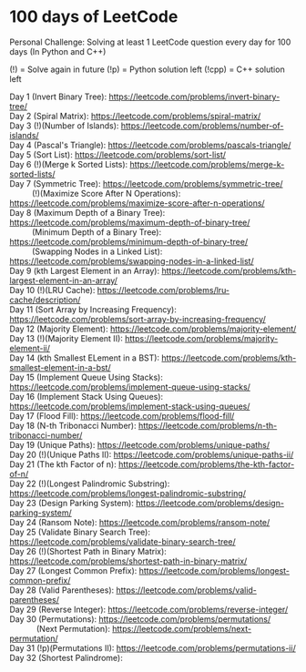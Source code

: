 <h1> 100 days of LeetCode </h1>

Personal Challenge: Solving at least 1 LeetCode question every day for 100 days (In Python and C++)

(!) = Solve again in future
(!p) = Python solution left
(!cpp) = C++ solution left

Day 1 (Invert Binary Tree): https://leetcode.com/problems/invert-binary-tree/ <br/>
Day 2 (Spiral Matrix): https://leetcode.com/problems/spiral-matrix/ <br/>
Day 3 (!)(Number of Islands): https://leetcode.com/problems/number-of-islands/ <br/>
Day 4 (Pascal's Triangle): https://leetcode.com/problems/pascals-triangle/ <br/>
Day 5 (Sort List): https://leetcode.com/problems/sort-list/ <br/>
Day 6 (!)(Merge k Sorted Lists): https://leetcode.com/problems/merge-k-sorted-lists/ </br>
Day 7 (Symmetric Tree): https://leetcode.com/problems/symmetric-tree/ <br/>
&nbsp;&nbsp;&nbsp;&nbsp;&nbsp;&nbsp;&nbsp;&nbsp;&nbsp;
(!)(Maximize Score After N Operations): https://leetcode.com/problems/maximize-score-after-n-operations/ <br/>
Day 8 (Maximum Depth of a Binary Tree): https://leetcode.com/problems/maximum-depth-of-binary-tree/ <br/>
&nbsp;&nbsp;&nbsp;&nbsp;&nbsp;&nbsp;&nbsp;&nbsp;&nbsp;
(Minimum Depth of a Binary Tree): https://leetcode.com/problems/minimum-depth-of-binary-tree/ <br/>
&nbsp;&nbsp;&nbsp;&nbsp;&nbsp;&nbsp;&nbsp;&nbsp;&nbsp;
(Swapping Nodes in a Linked List): https://leetcode.com/problems/swapping-nodes-in-a-linked-list/ <br/>
Day 9 (kth Largest Element in an Array): https://leetcode.com/problems/kth-largest-element-in-an-array/ <br/>
Day 10 (!)(LRU Cache): https://leetcode.com/problems/lru-cache/description/ <br/>
Day 11 (Sort Array by Increasing Frequency): https://leetcode.com/problems/sort-array-by-increasing-frequency/ <br/>
Day 12 (Majority Element): https://leetcode.com/problems/majority-element/ <br/>
Day 13 (!)(Majority Element II): https://leetcode.com/problems/majority-element-ii/ <br/>
Day 14 (kth Smallest ELement in a BST): https://leetcode.com/problems/kth-smallest-element-in-a-bst/ <br/>
Day 15 (Implement Queue Using Stacks): https://leetcode.com/problems/implement-queue-using-stacks/ <br/>
Day 16 (Implement Stack Using Queues): https://leetcode.com/problems/implement-stack-using-queues/ <br/>
Day 17 (Flood Fill): https://leetcode.com/problems/flood-fill/ <br/>
Day 18 (N-th Tribonacci Number): https://leetcode.com/problems/n-th-tribonacci-number/ <br/>
Day 19 (Unique Paths): https://leetcode.com/problems/unique-paths/ <br/>
Day 20 (!)(Unique Paths II): https://leetcode.com/problems/unique-paths-ii/ <br/>
Day 21 (The kth Factor of n): https://leetcode.com/problems/the-kth-factor-of-n/ <br/>
Day 22 (!)(Longest Palindromic Substring): https://leetcode.com/problems/longest-palindromic-substring/ <br/>
Day 23 (Design Parking System): https://leetcode.com/problems/design-parking-system/ <br/> 
Day 24 (Ransom Note): https://leetcode.com/problems/ransom-note/ <br/>
Day 25 (Validate Binary Search Tree): https://leetcode.com/problems/validate-binary-search-tree/ <br/>
Day 26 (!)(Shortest Path in Binary Matrix): https://leetcode.com/problems/shortest-path-in-binary-matrix/ <br/>
Day 27 (Longest Common Prefix): https://leetcode.com/problems/longest-common-prefix/ <br/>
Day 28 (Valid Parentheses): https://leetcode.com/problems/valid-parentheses/ <br/>
Day 29 (Reverse Integer): https://leetcode.com/problems/reverse-integer/ <br/>
Day 30 (Permutations): https://leetcode.com/problems/permutations/ <br/>
&nbsp;&nbsp;&nbsp;&nbsp;&nbsp;&nbsp;&nbsp;&nbsp;&nbsp;&nbsp;&nbsp;
(Next Permutation): https://leetcode.com/problems/next-permutation/ <br/>
Day 31 (!p)(Permutations II): https://leetcode.com/problems/permutations-ii/ <br/>
Day 32 (Shortest Palindrome): <br/>